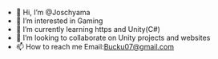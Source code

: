 - 👋 Hi, I’m @Joschyama
- 👀 I’m interested in Gaming
- 🌱 I’m currently learning https and Unity(C#)
- 💞️ I’m looking to collaborate on Unity projects and websites
- 📫 How to reach me Email:Bucku07@gmail.com

<!---
Joschyama/Joschyama is a ✨ special ✨ repository because its `README.md` (this file) appears on your GitHub profile.
You can click the Preview link to take a look at your changes.
--->
